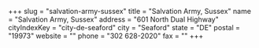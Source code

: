 +++
slug = "salvation-army-sussex"
title = "Salvation Army, Sussex"
name = "Salvation Army, Sussex"
address = "601 North Dual Highway"
cityIndexKey = "city-de-seaford"
city = "Seaford"
state = "DE"
postal = "19973"
website = ""
phone = "302 628-2020"
fax = ""
+++
